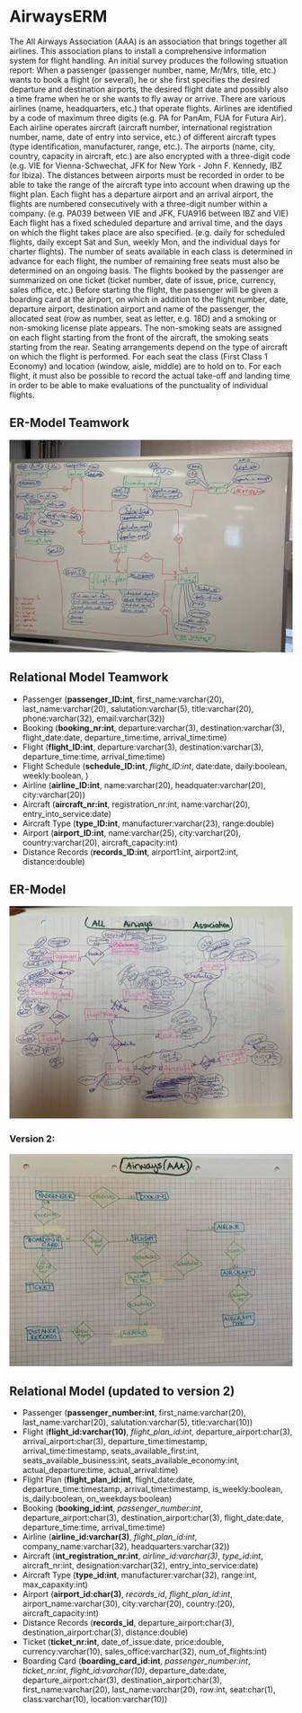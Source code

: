 # AirwaysERM

The All Airways Association (AAA) is an association that brings together all airlines. This association plans to install a comprehensive information system for flight handling. An initial survey produces the following situation report:
When a passenger (passenger number, name, Mr/Mrs, title, etc.) wants to book a flight (or several), he or she first specifies the desired departure and destination airports, the desired flight date and possibly also a time frame when he or she wants to fly away or arrive.
There are various airlines (name, headquarters, etc.) that operate flights. Airlines are identified by a code of maximum three digits (e.g. PA for PanAm, FUA for Futura Air). Each airline operates aircraft (aircraft number, international registration number, name, date of entry into service, etc.) of different aircraft types (type identification, manufacturer, range, etc.).
The airports (name, city, country, capacity in aircraft, etc.) are also encrypted with a three-digit code (e.g. VIE for Vienna-Schwechat, JFK for New York - John F. Kennedy, IBZ for Ibiza). The distances between airports must be recorded in order to be able to take the range of the aircraft type into account when drawing up the flight plan.
Each flight has a departure airport and an arrival airport, the flights are numbered consecutively with a three-digit number within a company. (e.g. PA039 between VIE and JFK, FUA916 between IBZ and VIE) Each flight has a fixed scheduled departure and arrival time, and the days on which the flight takes place are also specified. (e.g. daily for scheduled flights, daily except Sat and Sun, weekly Mon, and the individual days for charter flights). The number of seats available in each class is determined in advance for each flight, the number of remaining free seats must also be determined on an ongoing basis. The flights booked by the passenger are summarized on one ticket (ticket number, date of issue, price, currency, sales office, etc.)
Before starting the flight, the passenger will be given a boarding card at the airport, on which in addition to the flight number, date, departure airport, destination airport and name of the passenger, the allocated seat
(row as number, seat as letter, e.g. 18D) and a smoking or non-smoking license plate appears. The non-smoking seats are assigned on each flight starting from the front of the aircraft, the smoking seats starting from the rear. Seating arrangements depend on the type of aircraft on which the flight is performed. For each seat the class (First Class 1 Economy) and location (window, aisle, middle) are
to hold on to.
For each flight, it must also be possible to record the actual take-off and landing time in order to be able to make evaluations of the punctuality of individual flights.

## ER-Model Teamwork

![ER-Model Teamwork](ermodel_team.jpeg)

## Relational Model Teamwork

* Passenger (**passenger_ID:int**, first_name:varchar(20), last_name:varchar(20), salutation:varchar(5), title:varchar(20), phone:varchar(32), email:varchar(32))
* Booking (**booking_nr:int**, departure:varchar(3), destination:varchar(3), flight_date:date, departure_time:time, arrival_time:time)
* Flight (**flight_ID:int**, departure:varchar(3), destination:varchar(3), departure_time:time, arrival_time:time)
* Flight Schedule (**schedule_ID:int**, *flight_ID:int*, date:date, daily:boolean, weekly:boolean, )
* Airline (**airline_ID:int**, name:varchar(20), headquater:varchar(20), city:varchar(20))
* Aircraft (**aircraft_nr:int**, registration_nr:int, name:varchar(20), entry_into_service:date)
* Aircraft Type (**type_ID:int**, manufacturer:varchar(23), range:double)
* Airport (**airport_ID:int**, name:varchar(25), city:varchar(20), country:varchar(20), aircraft_capacity:int)
* Distance Records (**records_ID:int**, airport1:int, airport2:int, distance:double)


## ER-Model

![ER-Model](ermodel_airways.jpeg)

### Version 2:

![airways ERM](airways_updated_erm.jpeg)

## Relational Model (updated to version 2)

* Passenger (**passenger_number:int**, first_name:varchar(20), last_name:varchar(20), salutation:varchar(5), title:varchar(10))
* Flight (**flight_id:varchar(10)**, *flight_plan_id:int*, departure_airport:char(3), arrival_airport:char(3), departure_time:timestamp, arrival_time:timestamp, seats_available_first:int, seats_available_business:int, seats_available_economy:int, actual_departure:time, actual_arrival:time)
* Flight Plan (**flight_plan_id:int**, flight_date:date, departure_time:timestamp, arrival_time:timestamp, is_weekly:boolean, is_daily:boolean, on_weekdays:boolean)
* Booking (**booking_id:int**, *passenger_number:int*, departure_airport:char(3), destination_airport:char(3), flight_date:date, departure_time:time, arrival_time:time)
* Airline (**airline_id:varchar(3)**, *flight_plan_id:int*, company_name:varchar(32), headquarters:varchar(32))
* Aircraft (**int_registration_nr:int**, *airline_id:varchar(3)*, *type_id:int*, aircraft_nr:int, designation:varchar(32), entry_into_service:date)
* Aircraft Type (**type_id:int**, manufacturer:varchar(32), range:int, max_capaxity:int)
* Airport (**airport_id:char(3)**, *records_id*, *flight_plan_id:int*, airport_name:varchar(30), city:varchar(20), country:(20), aircraft_capacity:int)
* Distance Records (**records_id**, departure_airport:char(3), destination_airport:char(3), distance:double)
* Ticket (**ticket_nr:int**, date_of_issue:date, price:double, currency:varchar(10), sales_office:varchar(32), num_of_flights:int)
* Boarding Card (**boarding_card_id:int**, *passenger_number:int*, *ticket_nr:int*, *flight_id:varchar(10)*, departure_date:date, departure_airport:char(3), destination_airport:char(3), first_name:varchar(20), last_name:varchar(20), row:int, seat:char(1), class:varchar(10), location:varchar(10))
